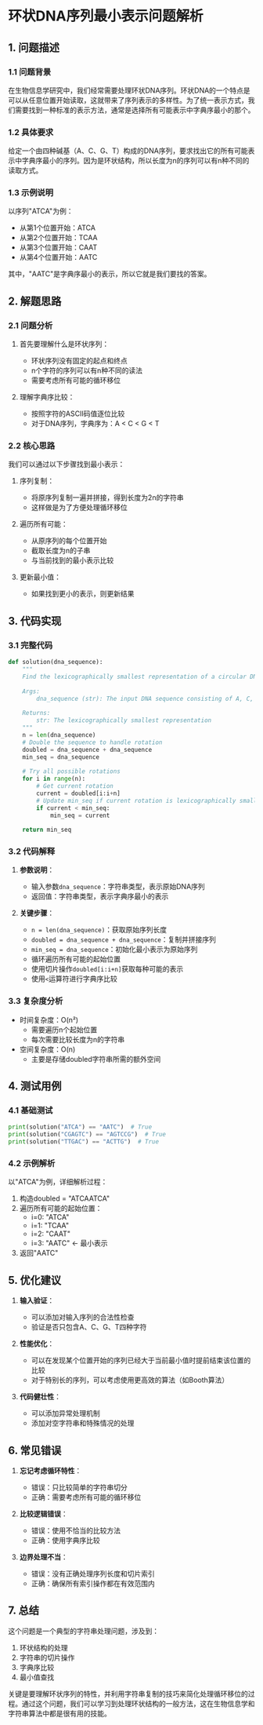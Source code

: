 # 环状DNA序列最小表示问题解析

## 1. 问题描述

### 1.1 问题背景
在生物信息学研究中，我们经常需要处理环状DNA序列。环状DNA的一个特点是可以从任意位置开始读取，这就带来了序列表示的多样性。为了统一表示方式，我们需要找到一种标准的表示方法，通常是选择所有可能表示中字典序最小的那个。

### 1.2 具体要求
给定一个由四种碱基（A、C、G、T）构成的DNA序列，要求找出它的所有可能表示中字典序最小的序列。因为是环状结构，所以长度为n的序列可以有n种不同的读取方式。

### 1.3 示例说明
以序列"ATCA"为例：
- 从第1个位置开始：ATCA
- 从第2个位置开始：TCAA
- 从第3个位置开始：CAAT
- 从第4个位置开始：AATC

其中，"AATC"是字典序最小的表示，所以它就是我们要找的答案。

## 2. 解题思路

### 2.1 问题分析
1. 首先要理解什么是环状序列：
   - 环状序列没有固定的起点和终点
   - n个字符的序列可以有n种不同的读法
   - 需要考虑所有可能的循环移位

2. 理解字典序比较：
   - 按照字符的ASCII码值逐位比较
   - 对于DNA序列，字典序为：A < C < G < T

### 2.2 核心思路
我们可以通过以下步骤找到最小表示：

1. 序列复制：
   - 将原序列复制一遍并拼接，得到长度为2n的字符串
   - 这样做是为了方便处理循环移位

2. 遍历所有可能：
   - 从原序列的每个位置开始
   - 截取长度为n的子串
   - 与当前找到的最小表示比较

3. 更新最小值：
   - 如果找到更小的表示，则更新结果

## 3. 代码实现

### 3.1 完整代码
```python
def solution(dna_sequence):
    """
    Find the lexicographically smallest representation of a circular DNA sequence.
    
    Args:
        dna_sequence (str): The input DNA sequence consisting of A, C, G, T
        
    Returns:
        str: The lexicographically smallest representation
    """
    n = len(dna_sequence)
    # Double the sequence to handle rotation
    doubled = dna_sequence + dna_sequence
    min_seq = dna_sequence
    
    # Try all possible rotations
    for i in range(n):
        # Get current rotation
        current = doubled[i:i+n]
        # Update min_seq if current rotation is lexicographically smaller
        if current < min_seq:
            min_seq = current
            
    return min_seq
```

### 3.2 代码解释
1. **参数说明**：
   - 输入参数`dna_sequence`：字符串类型，表示原始DNA序列
   - 返回值：字符串类型，表示字典序最小的表示

2. **关键步骤**：
   - `n = len(dna_sequence)`：获取原始序列长度
   - `doubled = dna_sequence + dna_sequence`：复制并拼接序列
   - `min_seq = dna_sequence`：初始化最小表示为原始序列
   - 循环遍历所有可能的起始位置
   - 使用切片操作`doubled[i:i+n]`获取每种可能的表示
   - 使用`<`运算符进行字典序比较

### 3.3 复杂度分析
- 时间复杂度：O(n²)
  - 需要遍历n个起始位置
  - 每次需要比较长度为n的字符串
- 空间复杂度：O(n)
  - 主要是存储doubled字符串所需的额外空间

## 4. 测试用例

### 4.1 基础测试
```python
print(solution("ATCA") == "AATC")  # True
print(solution("CGAGTC") == "AGTCCG")  # True
print(solution("TTGAC") == "ACTTG")  # True
```

### 4.2 示例解析
以"ATCA"为例，详细解析过程：
1. 构造doubled = "ATCAATCA"
2. 遍历所有可能的起始位置：
   - i=0: "ATCA"
   - i=1: "TCAA"
   - i=2: "CAAT"
   - i=3: "AATC" ← 最小表示
3. 返回"AATC"

## 5. 优化建议

1. **输入验证**：
   - 可以添加对输入序列的合法性检查
   - 验证是否只包含A、C、G、T四种字符

2. **性能优化**：
   - 可以在发现某个位置开始的序列已经大于当前最小值时提前结束该位置的比较
   - 对于特别长的序列，可以考虑使用更高效的算法（如Booth算法）

3. **代码健壮性**：
   - 可以添加异常处理机制
   - 添加对空字符串和特殊情况的处理

## 6. 常见错误

1. **忘记考虑循环特性**：
   - 错误：只比较简单的字符串切分
   - 正确：需要考虑所有可能的循环移位

2. **比较逻辑错误**：
   - 错误：使用不恰当的比较方法
   - 正确：使用字典序比较

3. **边界处理不当**：
   - 错误：没有正确处理序列长度和切片索引
   - 正确：确保所有索引操作都在有效范围内

## 7. 总结

这个问题是一个典型的字符串处理问题，涉及到：
1. 环状结构的处理
2. 字符串的切片操作
3. 字典序比较
4. 最小值查找

关键是要理解环状序列的特性，并利用字符串复制的技巧来简化处理循环移位的过程。通过这个问题，我们可以学习到处理环状结构的一般方法，这在生物信息学和字符串算法中都是很有用的技能。